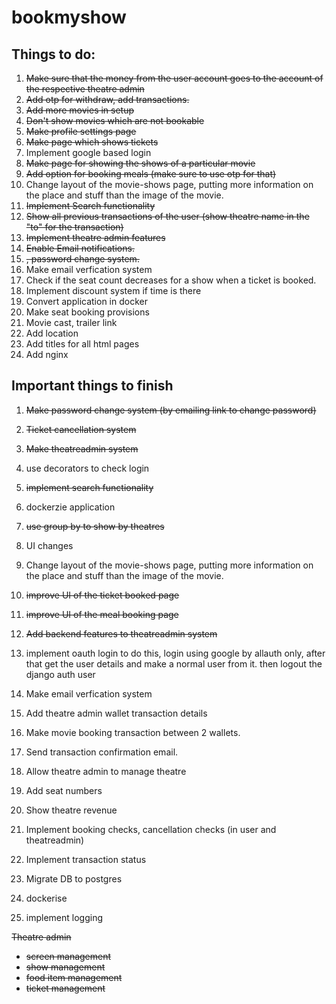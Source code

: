 # bookmyshow

## Things to do:

1. ~~Make sure that the money from the user account goes to the account of the respective theatre admin~~
2. ~~Add otp for withdraw, add transactions.~~
3. ~~Add more movies in setup~~
4. ~~Don't show movies which are not bookable~~
5. ~~Make profile settings page~~
6. ~~Make page which shows tickets~~
7. Implement google based login
8. ~~Make page for showing the shows of a particular movie~~
9. ~~Add option for booking meals (make sure to use otp for that)~~
10. Change layout of the movie-shows page, putting more information on the place and stuff than the image of the movie.
11. ~~Implement Search functionality~~
12. ~~Show all previous transactions of the user (show theatre name in the "to" for the transaction)~~
13. ~~Implement theatre admin features~~
14. ~~Enable Email notifications.~~
15. ~~, password change system.~~
16. Make email verfication system
17. Check if the seat count decreases for a show when a ticket is booked.
18. Implement discount system if time is there
19. Convert application in docker
20. Make seat booking provisions
21. Movie cast, trailer link
22. Add location
23. Add titles for all html pages
24. Add nginx

## Important things to finish

1. ~~Make password change system (by emailing link to change password)~~
2. ~~Ticket cancellation system~~
3. ~~Make theatreadmin system~~
4. use decorators to check login
5. ~~implement search functionality~~
6. dockerzie application
7. ~~use group by to show by theatres~~
8. UI changes
9. Change layout of the movie-shows page, putting more information on the place and stuff than the image of the movie.
10. ~~improve UI of the ticket booked page~~
11. ~~improve UI of the meal booking page~~

12. ~~Add backend features to theatreadmin system~~
13. implement oauth login
    to do this, login using google by allauth only, after that get the user details and make a normal user from it. then logout the django auth user
14. Make email verfication system
15. Add theatre admin wallet transaction details
16. Make movie booking transaction between 2 wallets.
17. Send transaction confirmation email.
18. Allow theatre admin to manage theatre
19. Add seat numbers
20. Show theatre revenue
21. Implement booking checks, cancellation checks (in user and theatreadmin)
22. Implement transaction status
23. Migrate DB to postgres
24. dockerise
25. implement logging

~~Theatre admin~~

- ~~screen management~~
- ~~show management~~
- ~~food item management~~
- ~~ticket management~~
